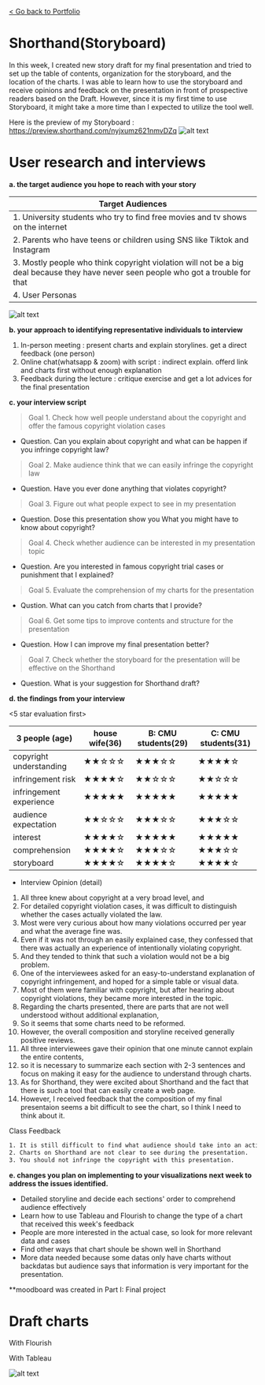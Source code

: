 [< Go back to Portfolio](https://kibokk.github.io/portfolio/)

# Shorthand(Storyboard)
In this week, I created new story draft for my final presentation and tried to set up the table of contents, organization for the storyboard, and the location of the charts. I was able to learn how to use the storyboard and receive opinions and feedback on the presentation in front of prospective readers based on the Draft. However, since it is my first time to use Storyboard, it might take a more time than I expected to utilize the tool well.

Here is the preview of my Storyboard : https://preview.shorthand.com/nyjxumz621nmvDZq
![alt text](https://kibokk.github.io/portfolio/what-happens-if_facebook-cover.jpeg)

# User research and interviews

**a. the target audience you hope to reach with your story**
 
 |Target Audiences|
 |----------------------------------------------------------------------------|
 |1. University students who try to find free movies and tv shows on the internet|
 |2. Parents who have teens or children using SNS like Tiktok and Instagram|
 |3. Mostly people who think copyright violation will not be a big deal because they have never seen people who got a trouble for that|  
 |4. User Personas|
 ![alt text](https://kibokk.github.io/portfolio/persona.png)

 
**b. your approach to identifying representative individuals to interview**
 1. In-person meeting : present charts and explain storylines. get a direct feedback (one person)
 2. Online chat(whatsapp & zoom) with script : indirect explain. offerd link and charts first without enough explanation
 3. Feedback during the lecture : critique exercise and get a lot advices for the final presentation


**c. your interview script**
 > Goal 1. Check how well people understand about the copyright and offer the famous copyright violation cases
 - Question. Can you explain about copyright and what can be happen if you infringe copyright law?
 > Goal 2. Make audience think that we can easily infringe the copyright law
 - Question. Have you ever done anything that violates copyright?
 > Goal 3. Figure out what people expect to see in my presentation
 - Question. Dose this presentation show you What you might have to know about copyright?
 > Goal 4. Check whether audience can be interested in my presentation topic
 - Question. Are you interested in famous copyright trial cases or punishment that I explained?
 > Goal 5. Evaluate the comprehension of my charts for the presentation
 - Qustion. What can you catch from charts that I provide?
 > Goal 6. Get some tips to improve contents and structure for the presentation
 - Question. How I can improve my final presentation better?
 > Goal 7. Check whether the storyboard for the presentation will be effective on the Shorthand
 - Question. What is your suggestion for Shorthand draft?


**d. the findings from your interview**

 <5 star evaluation first>
 
 |3 people (age) | house wife(36)       | B: CMU students(29) | C: CMU students(31)|
 |--------------|----------------------|-----------------------|----------------------|
 |copyright understanding| ★★☆☆☆ | ★★★☆☆ | ★★★★☆ |
 |infringement risk | ★★★★☆ | ★★☆☆☆ | ★★☆☆☆ | 
 |infringement experience | ★★★★★ | ★★★★★ | ★★★★★ |
 |audience expectation | ★★☆☆☆ | ★★★☆☆ | ★★★☆☆ |
 |interest| ★★★★☆ | ★★★★★ | ★★★★★ |
 |comprehension| ★★★★☆ | ★★★☆☆ | ★★★☆☆ |
 |storyboard| ★★★★☆ | ★★★★☆ | ★★★★☆ |

 - Interview Opinion (detail)
 1. All three knew about copyright at a very broad level, and 
 2. For detailed copyright violation cases, it was difficult to distinguish whether the cases actually violated the law. 
 3. Most were very curious about how many violations occurred per year and what the average fine was. 
 4. Even if it was not through an easily explained case, they confessed that there was actually an experience of intentionally violating copyright.
 5. And they tended to think that such a violation would not be a big problem. 
 6. One of the interviewees asked for an easy-to-understand explanation of copyright infringement, and hoped for a simple table or visual data. 
 7. Most of them were familiar with copyright, but after hearing about copyright violations, they became more interested in the topic. 
 8. Regarding the charts presented, there are parts that are not well understood without additional explanation, 
 9. So it seems that some charts need to be reformed.
 10. However, the overall composition and storyline received generally positive reviews. 
 11. All three interviewees gave their opinion that one minute cannot explain the entire contents, 
 12. so it is necessary to summarize each section with 2-3 sentences and focus on making it easy for the audience to understand through charts. 
 13. As for Shorthand, they were excited about Shorthand and the fact that there is such a tool that can easily create a web page. 
 14. However, I received feedback that the composition of my final presentaion seems a bit difficult to see the chart, so I think I need to think about it.

Class Feedback 
```sh
1. It is still difficult to find what audience should take into an action after the presentation.
2. Charts on Shorthand are not clear to see during the presentation.
3. You should not infringe the copyright with this presentation.
```


**e. changes you plan on implementing to your visualizations next week to address the issues identified.**
- Detailed storyline and decide each sections' order to comprehend audience effectively
- Learn how to use Tableau and Flourish to change the type of a chart that received this week's feedback
- People are more interested in the actual case, so look for more relevant data and cases
- Find other ways that chart shoule be shown well in Shorthand
- More data needed because some datas only have charts without backdatas but audience says that information is very important for the presentation.


**moodboard was created in Part I: Final project

# Draft charts

With Flourish


<div class="flourish-embed" data-src="visualisation/12013551"><script src="https://public.flourish.studio/resources/embed.js"></script></div>
<div class="flourish-embed flourish-hierarchy" data-src="visualisation/12012992"><script src="https://public.flourish.studio/resources/embed.js"></script></div>
<div class="flourish-embed flourish-hierarchy" data-src="visualisation/12013422"><script src="https://public.flourish.studio/resources/embed.js"></script></div>
<div class="flourish-embed flourish-chart" data-src="visualisation/12014636"><script src="https://public.flourish.studio/resources/embed.js"></script></div>

With Tableau


![alt text](https://kibokk.github.io/portfolio/case_trial.png)



